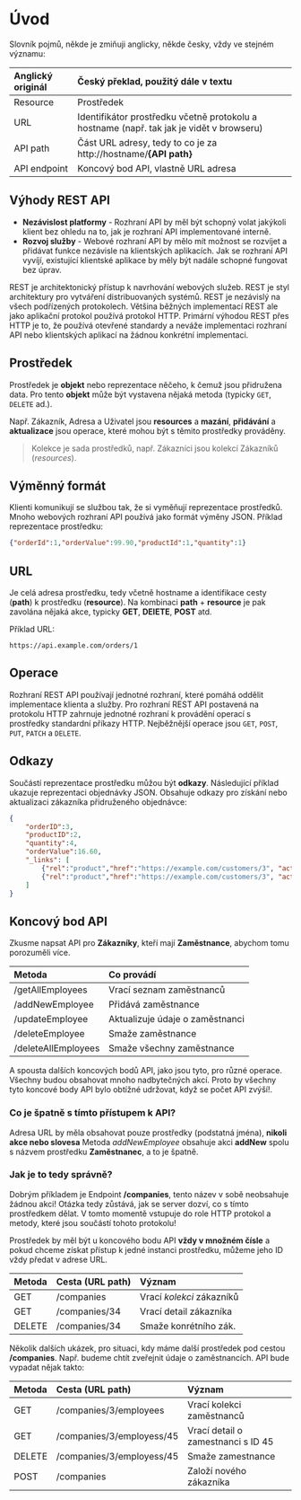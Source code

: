 # Úvod

Slovník pojmů, někde je zmiňuji anglicky, někde česky, vždy ve stejném významu:

| Anglický originál | Český překlad, použitý dále v textu                                                      |
|:------------------|:-----------------------------------------------------------------------------------------|
| Resource          | Prostředek                                                                               |
| URL               | Identifikátor prostředku včetně protokolu a hostname (např. tak jak je vidět v browseru) |
| API path          | Část URL adresy, tedy to co je za http://hostname/__{API path}__                         |
| API endpoint      | Koncový bod API, vlastně URL adresa                                                      |

## Výhody REST API

 * __Nezávislost platformy__ - Rozhraní API by měl být schopný volat jakýkoli klient bez ohledu na to, jak je rozhraní API implementované interně.
 * __Rozvoj služby__ - Webové rozhraní API by mělo mít možnost se rozvíjet a přidávat funkce nezávisle na klientských aplikacích. Jak se rozhraní API vyvíjí, existující klientské aplikace by měly být nadále schopné fungovat bez úprav.

REST je architektonický přístup k navrhování webových služeb. REST je styl architektury pro vytváření distribuovaných systémů.
REST je nezávislý na všech podřízených protokolech. Většina běžných implementací REST ale jako aplikační protokol používá protokol HTTP.
Primární výhodou REST přes HTTP je to, že používá otevřené standardy a neváže implementaci rozhraní API nebo klientských aplikací na žádnou konkrétní implementaci.

## Prostředek

Prostředek je __objekt__ nebo reprezentace něčeho, k čemuž jsou přidružena data.
Pro tento __objekt__ může být vystavena nějaká metoda (typicky `GET`, `DELETE` ad.).

Např. Zákazník, Adresa a Uživatel jsou __resources__ a __mazání__, __přidávání__ a __aktualizace__ jsou operace, které mohou být s těmito prostředky prováděny.

> Kolekce je sada prostředků, např. Zákazníci jsou kolekcí Zákazníků (_resources_).

## Výměnný formát

Klienti komunikují se službou tak, že si vyměňují reprezentace prostředků. Mnoho webových rozhraní API používá jako formát výměny JSON. 
Příklad reprezentace prostředku:

```JSON
{"orderId":1,"orderValue":99.90,"productId":1,"quantity":1}
```

## URL

Je celá adresa prostředku, tedy včetně hostname a identifikace cesty (__path__) k prostředku (__resource__).
Na kombinaci __path__ + __resource__ je pak zavolána nějaká akce, typicky __GET__, __DElETE__, __POST__ atd.

Příklad URL:

```http
https://api.example.com/orders/1
```
## Operace

Rozhraní REST API používají jednotné rozhraní, které pomáhá oddělit implementace klienta a služby. Pro rozhraní REST API postavená na protokolu HTTP zahrnuje jednotné rozhraní k provádění operací s prostředky standardní příkazy HTTP. Nejběžnější operace jsou `GET`, `POST`, `PUT`, `PATCH` a `DELETE`.

## Odkazy

Součástí reprezentace prostředku můžou být __odkazy__. Následující příklad ukazuje reprezentaci objednávky JSON. Obsahuje odkazy pro získání nebo aktualizaci zákazníka přidruženého objednávce:

```json
{
    "orderID":3,
    "productID":2,
    "quantity":4,
    "orderValue":16.60,
    "_links": [
        {"rel":"product","href":"https://example.com/customers/3", "action":"GET" },
        {"rel":"product","href":"https://example.com/customers/3", "action":"PUT" }
    ]
}
```

## Koncový bod API 

Zkusme napsat API pro __Zákazníky__, kteří mají __Zaměstnance__, abychom tomu porozuměli více.

| Metoda              | Co provádí                      |
| :-------------      | :----------                     |
| /getAllEmployees    | Vrací seznam zaměstnanců        |
| /addNewEmployee     | Přidává zaměstnance             |
| /updateEmployee     | Aktualizuje údaje o zaměstnanci |
| /deleteEmployee     | Smaže zaměstnance               |
| /deleteAllEmployees | Smaže všechny zaměstnance       |

A spousta dalších koncových bodů API, jako jsou tyto, pro různé operace.
Všechny budou obsahovat mnoho nadbytečných akcí.
Proto by všechny tyto koncové body API bylo obtížné udržovat, když se počet API zvýší!.

### Co je špatně s tímto přístupem k API?

Adresa URL by měla obsahovat pouze prostředky (podstatná jména), __nikoli akce nebo slovesa__
Metoda _addNewEmployee_ obsahuje akci __addNew__ spolu s názvem prostředku __Zaměstnanec__, a to je špatně.

### Jak je to tedy správně?

Dobrým příkladem je Endpoint __/companies__, tento název v sobě neobsahuje žádnou akci! Otázka tedy zůstává, jak se server dozví, co s tímto prostředkem dělat. V tomto momentě vstupuje do role HTTP protokol a metody, které jsou součástí tohoto protokolu!

Prostředek by měl být u koncového bodu API __vždy v množném čísle__ a pokud chceme získat přístup k jedné instanci prostředku, můžeme jeho ID vždy předat v adrese URL.

| Metoda         | Cesta (URL path) | Význam                    |
| :------------- | :----------      | :---                      |
| GET            | /companies       | Vrací _kolekci_ zákazníků |
| GET            | /companies/34    | Vrací detail zákazníka    |
| DELETE         | /companies/34    | Smaže konrétního zák.     |

Několik dalších ukázek, pro situaci, kdy máme další prostředek pod cestou __/companies__. Např. budeme chtít zveřejnit údaje o zaměstnancích. API bude vypadat nějak takto:

| Metoda | Cesta (URL path)          | Význam                             |
| :--    | :--                       | :--                                |
| GET    | /companies/3/employees    | Vrací kolekci zaměstnanců          |
| GET    | /companies/3/employess/45 | Vrací detail o zamestnanci s ID 45 |
| DELETE | /companies/3/employess/45 | Smaže zamestnance                  |
| POST   | /companies                | Založí nového zákazníka            |

